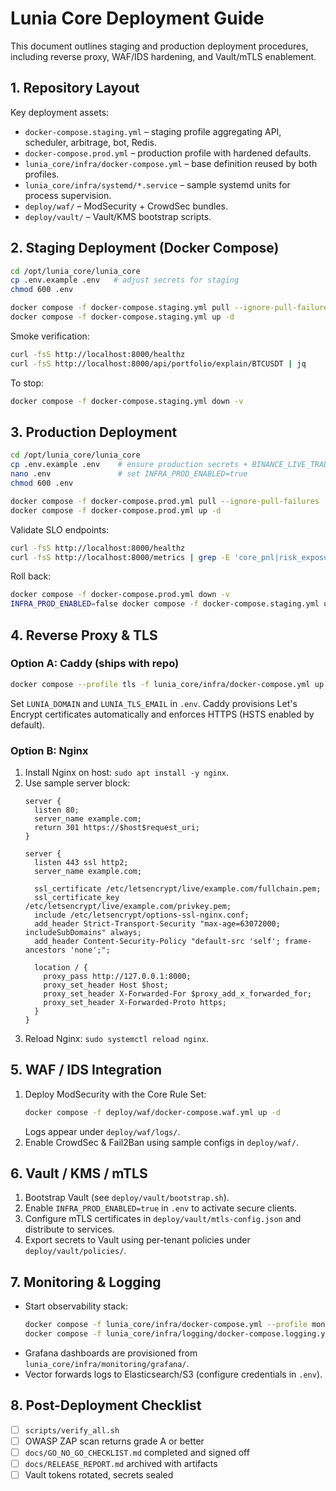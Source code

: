 # Lunia Core Deployment Guide

This document outlines staging and production deployment procedures, including reverse proxy, WAF/IDS hardening, and Vault/mTLS enablement.

## 1. Repository Layout

Key deployment assets:

- `docker-compose.staging.yml` – staging profile aggregating API, scheduler, arbitrage, bot, Redis.
- `docker-compose.prod.yml` – production profile with hardened defaults.
- `lunia_core/infra/docker-compose.yml` – base definition reused by both profiles.
- `lunia_core/infra/systemd/*.service` – sample systemd units for process supervision.
- `deploy/waf/` – ModSecurity + CrowdSec bundles.
- `deploy/vault/` – Vault/KMS bootstrap scripts.

## 2. Staging Deployment (Docker Compose)

```bash
cd /opt/lunia_core/lunia_core
cp .env.example .env   # adjust secrets for staging
chmod 600 .env

docker compose -f docker-compose.staging.yml pull --ignore-pull-failures
docker compose -f docker-compose.staging.yml up -d
```

Smoke verification:
```bash
curl -fsS http://localhost:8000/healthz
curl -fsS http://localhost:8000/api/portfolio/explain/BTCUSDT | jq
```

To stop:
```bash
docker compose -f docker-compose.staging.yml down -v
```

## 3. Production Deployment

```bash
cd /opt/lunia_core/lunia_core
cp .env.example .env    # ensure production secrets + BINANCE_LIVE_TRADING=true
nano .env               # set INFRA_PROD_ENABLED=true
chmod 600 .env

docker compose -f docker-compose.prod.yml pull --ignore-pull-failures
docker compose -f docker-compose.prod.yml up -d
```

Validate SLO endpoints:
```bash
curl -fsS http://localhost:8000/healthz
curl -fsS http://localhost:8000/metrics | grep -E 'core_pnl|risk_exposure'
```

Roll back:
```bash
docker compose -f docker-compose.prod.yml down -v
INFRA_PROD_ENABLED=false docker compose -f docker-compose.staging.yml up -d
```

## 4. Reverse Proxy & TLS

### Option A: Caddy (ships with repo)

```bash
docker compose --profile tls -f lunia_core/infra/docker-compose.yml up -d caddy
```
Set `LUNIA_DOMAIN` and `LUNIA_TLS_EMAIL` in `.env`. Caddy provisions Let's Encrypt certificates automatically and enforces HTTPS (HSTS enabled by default).

### Option B: Nginx

1. Install Nginx on host: `sudo apt install -y nginx`.
2. Use sample server block:
   ```nginx
   server {
     listen 80;
     server_name example.com;
     return 301 https://$host$request_uri;
   }

   server {
     listen 443 ssl http2;
     server_name example.com;

     ssl_certificate /etc/letsencrypt/live/example.com/fullchain.pem;
     ssl_certificate_key /etc/letsencrypt/live/example.com/privkey.pem;
     include /etc/letsencrypt/options-ssl-nginx.conf;
     add_header Strict-Transport-Security "max-age=63072000; includeSubDomains" always;
     add_header Content-Security-Policy "default-src 'self'; frame-ancestors 'none';";

     location / {
       proxy_pass http://127.0.0.1:8000;
       proxy_set_header Host $host;
       proxy_set_header X-Forwarded-For $proxy_add_x_forwarded_for;
       proxy_set_header X-Forwarded-Proto https;
     }
   }
   ```
3. Reload Nginx: `sudo systemctl reload nginx`.

## 5. WAF / IDS Integration

1. Deploy ModSecurity with the Core Rule Set:
   ```bash
   docker compose -f deploy/waf/docker-compose.waf.yml up -d
   ```
   Logs appear under `deploy/waf/logs/`.
2. Enable CrowdSec & Fail2Ban using sample configs in `deploy/waf/`.

## 6. Vault / KMS / mTLS

1. Bootstrap Vault (see `deploy/vault/bootstrap.sh`).
2. Enable `INFRA_PROD_ENABLED=true` in `.env` to activate secure clients.
3. Configure mTLS certificates in `deploy/vault/mtls-config.json` and distribute to services.
4. Export secrets to Vault using per-tenant policies under `deploy/vault/policies/`.

## 7. Monitoring & Logging

- Start observability stack:
  ```bash
  docker compose -f lunia_core/infra/docker-compose.yml --profile monitoring up -d
  docker compose -f lunia_core/infra/logging/docker-compose.logging.yml up -d
  ```
- Grafana dashboards are provisioned from `lunia_core/infra/monitoring/grafana/`.
- Vector forwards logs to Elasticsearch/S3 (configure credentials in `.env`).

## 8. Post-Deployment Checklist

- [ ] `scripts/verify_all.sh`
- [ ] OWASP ZAP scan returns grade A or better
- [ ] `docs/GO_NO_GO_CHECKLIST.md` completed and signed off
- [ ] `docs/RELEASE_REPORT.md` archived with artifacts
- [ ] Vault tokens rotated, secrets sealed
